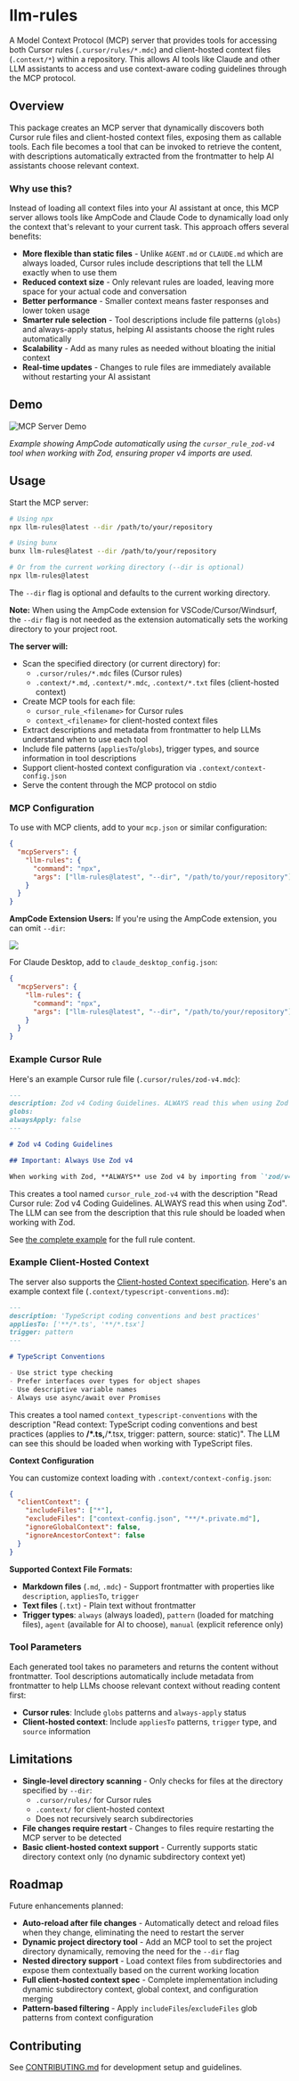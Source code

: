 # llm-rules

A Model Context Protocol (MCP) server that provides tools for accessing both Cursor rules (`.cursor/rules/*.mdc`) and client-hosted context files (`.context/*`) within a repository. This allows AI tools like Claude and other LLM assistants to access and use context-aware coding guidelines through the MCP protocol.

## Overview

This package creates an MCP server that dynamically discovers both Cursor rule files and client-hosted context files, exposing them as callable tools. Each file becomes a tool that can be invoked to retrieve the content, with descriptions automatically extracted from the frontmatter to help AI assistants choose relevant context.

### Why use this?

Instead of loading all context files into your AI assistant at once, this MCP server allows tools like AmpCode and Claude Code to dynamically load only the context that's relevant to your current task. This approach offers several benefits:

- **More flexible than static files** - Unlike `AGENT.md` or `CLAUDE.md` which are always loaded, Cursor rules include descriptions that tell the LLM exactly when to use them
- **Reduced context size** - Only relevant rules are loaded, leaving more space for your actual code and conversation
- **Better performance** - Smaller context means faster responses and lower token usage
- **Smarter rule selection** - Tool descriptions include file patterns (`globs`) and always-apply status, helping AI assistants choose the right rules automatically
- **Scalability** - Add as many rules as needed without bloating the initial context
- **Real-time updates** - Changes to rule files are immediately available without restarting your AI assistant

## Demo

![MCP Server Demo](docs/images/demo.jpg)

_Example showing AmpCode automatically using the `cursor_rule_zod-v4` tool when working with Zod, ensuring proper v4 imports are used._

## Usage

Start the MCP server:

```bash
# Using npx
npx llm-rules@latest --dir /path/to/your/repository

# Using bunx
bunx llm-rules@latest --dir /path/to/your/repository

# Or from the current working directory (--dir is optional)
npx llm-rules@latest
```

The `--dir` flag is optional and defaults to the current working directory.

**Note:** When using the AmpCode extension for VSCode/Cursor/Windsurf, the `--dir` flag is not needed as the extension automatically sets the working directory to your project root.

**The server will:**

- Scan the specified directory (or current directory) for:
  - `.cursor/rules/*.mdc` files (Cursor rules)
  - `.context/*.md`, `.context/*.mdc`, `.context/*.txt` files (client-hosted context)
- Create MCP tools for each file:
  - `cursor_rule_<filename>` for Cursor rules
  - `context_<filename>` for client-hosted context files
- Extract descriptions and metadata from frontmatter to help LLMs understand when to use each tool
- Include file patterns (`appliesTo`/`globs`), trigger types, and source information in tool descriptions
- Support client-hosted context configuration via `.context/context-config.json`
- Serve the content through the MCP protocol on stdio

### MCP Configuration

To use with MCP clients, add to your `mcp.json` or similar configuration:

```json
{
  "mcpServers": {
    "llm-rules": {
      "command": "npx",
      "args": ["llm-rules@latest", "--dir", "/path/to/your/repository"]
    }
  }
}
```

**AmpCode Extension Users:** If you're using the AmpCode extension, you can omit `--dir`:

![](./docs/images/ampcode-mcp.jpg)

For Claude Desktop, add to `claude_desktop_config.json`:

```json
{
  "mcpServers": {
    "llm-rules": {
      "command": "npx",
      "args": ["llm-rules@latest", "--dir", "/path/to/your/repository"]
    }
  }
}
```

### Example Cursor Rule

Here's an example Cursor rule file (`.cursor/rules/zod-v4.mdc`):

```markdown
---
description: Zod v4 Coding Guidelines. ALWAYS read this when using Zod
globs:
alwaysApply: false
---

# Zod v4 Coding Guidelines

## Important: Always Use Zod v4

When working with Zod, **ALWAYS** use Zod v4 by importing from `'zod/v4'`. Never use the default `'zod'` import, which is Zod v3.
```

This creates a tool named `cursor_rule_zod-v4` with the description "Read Cursor rule: Zod v4 Coding Guidelines. ALWAYS read this when using Zod". The LLM can see from the description that this rule should be loaded when working with Zod.

See [the complete example](./src/test/fixtures/valid/.cursor/rules/zod-v4.mdc) for the full rule content.

### Example Client-Hosted Context

The server also supports the [Client-hosted Context specification](./docs/specs/local-context-support.md). Here's an example context file (`.context/typescript-conventions.md`):

```markdown
---
description: 'TypeScript coding conventions and best practices'
appliesTo: ['**/*.ts', '**/*.tsx']
trigger: pattern
---

# TypeScript Conventions

- Use strict type checking
- Prefer interfaces over types for object shapes
- Use descriptive variable names
- Always use async/await over Promises
```

This creates a tool named `context_typescript-conventions` with the description "Read context: TypeScript coding conventions and best practices (applies to **/\*.ts,**/\*.tsx, trigger: pattern, source: static)". The LLM can see this should be loaded when working with TypeScript files.

**Context Configuration**

You can customize context loading with `.context/context-config.json`:

```json
{
  "clientContext": {
    "includeFiles": ["*"],
    "excludeFiles": ["context-config.json", "**/*.private.md"],
    "ignoreGlobalContext": false,
    "ignoreAncestorContext": false
  }
}
```

**Supported Context File Formats:**

- **Markdown files** (`.md`, `.mdc`) - Support frontmatter with properties like `description`, `appliesTo`, `trigger`
- **Text files** (`.txt`) - Plain text without frontmatter
- **Trigger types**: `always` (always loaded), `pattern` (loaded for matching files), `agent` (available for AI to choose), `manual` (explicit reference only)

### Tool Parameters

Each generated tool takes no parameters and returns the content without frontmatter. Tool descriptions automatically include metadata from frontmatter to help LLMs choose relevant context without reading content first:

- **Cursor rules**: Include `globs` patterns and `always-apply` status
- **Client-hosted context**: Include `appliesTo` patterns, `trigger` type, and `source` information

## Limitations

- **Single-level directory scanning** - Only checks for files at the directory specified by `--dir`:
  - `.cursor/rules/` for Cursor rules
  - `.context/` for client-hosted context
  - Does not recursively search subdirectories
- **File changes require restart** - Changes to files require restarting the MCP server to be detected
- **Basic client-hosted context support** - Currently supports static directory context only (no dynamic subdirectory context yet)

## Roadmap

Future enhancements planned:

- **Auto-reload after file changes** - Automatically detect and reload files when they change, eliminating the need to restart the server
- **Dynamic project directory tool** - Add an MCP tool to set the project directory dynamically, removing the need for the `--dir` flag
- **Nested directory support** - Load context files from subdirectories and expose them contextually based on the current working location
- **Full client-hosted context spec** - Complete implementation including dynamic subdirectory context, global context, and configuration merging
- **Pattern-based filtering** - Apply `includeFiles`/`excludeFiles` glob patterns from context configuration

## Contributing

See [CONTRIBUTING.md](CONTRIBUTING.md) for development setup and guidelines.
